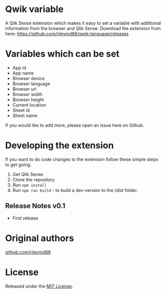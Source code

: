 # Qwik variable
A Qlik Sense extension which makes it easy to set a variable with additional information from the browser and Qlik Sense. Download the extension from here: https://github.com/rileymd88/qwik-language/releases 

# Variables which can be set
 - App id
 - App name
 - Browser device
 - Browser language
 - Browser url
 - Browser width
 - Browser height
 - Current location
 - Sheet id
 - Sheet name

 If you would like to add more, please open an issue here on Github.

# Developing the extension
If you want to do code changes to the extension follow these simple steps to get going.

1. Get Qlik Sense
2. Clone the repository
3. Run `npm install`
4. Run `npm run build` - to build a dev-version to the /dist folder.

## Release Notes v0.1
* First release

# Original authors
[github.com/rileymd88](https://github.com/rileymd88)

# License
Released under the [MIT License](LICENSE).
